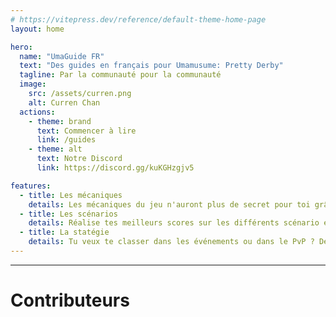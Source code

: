 ```yaml
---
# https://vitepress.dev/reference/default-theme-home-page
layout: home

hero:
  name: "UmaGuide FR"
  text: "Des guides en français pour Umamusume: Pretty Derby"
  tagline: Par la communauté pour la communauté
  image: 
    src: /assets/curren.png
    alt: Curren Chan
  actions:
    - theme: brand
      text: Commencer à lire
      link: /guides
    - theme: alt
      text: Notre Discord
      link: https://discord.gg/kuKGHzgjv5

features:
  - title: Les mécaniques
    details: Les mécaniques du jeu n'auront plus de secret pour toi grâce à ces explications
  - title: Les scénarios
    details: Réalise tes meilleurs scores sur les différents scénario en suivant ces conseils
  - title: La statégie
    details: Tu veux te classer dans les événements ou dans le PvP ? Deviens un véritable statège 
---
```

---

# Contributeurs
<CustomComponent></CustomComponent>